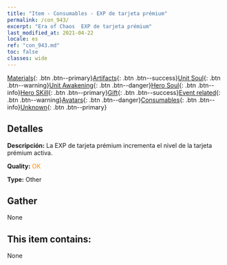 ```yaml
---
title: "Item - Consumables - EXP de tarjeta prémium"
permalink: /con_943/
excerpt: "Era of Chaos  EXP de tarjeta prémium"
last_modified_at: 2021-04-22
locale: es
ref: "con_943.md"
toc: false
classes: wide
---
```

 [Materials](/ItemsES/){: .btn .btn--primary}[Artifacts](/ItemsES/Artifacts/){: .btn .btn--success}[Unit Soul](/ItemsES/UnitSoul/){: .btn .btn--warning}[Unit Awakening](/ItemsES/UnitAwakening/){: .btn .btn--danger}[Hero Soul](/ItemsES/HeroSoul/){: .btn .btn--info}[Hero SKill](/ItemsES/HeroSkill/){: .btn .btn--primary}[Gift](/ItemsES/Gift/){: .btn .btn--success}[Event related](/ItemsES/Events/){: .btn .btn--warning}[Avatars](/ItemsES/Avatars/){: .btn .btn--danger}[Consumables](/ItemsES/Consumables/){: .btn .btn--info}[Unknown](/ItemsES/Unknown/){: .btn .btn--primary}

## Detalles
 **Descripción:** La EXP de tarjeta prémium incrementa el nivel de la tarjeta prémium activa.

 **Quality:** <span style="color: #FF8C00">OK</span>

 **Type:** Other

## Gather

  None

## This item contains:

  None

